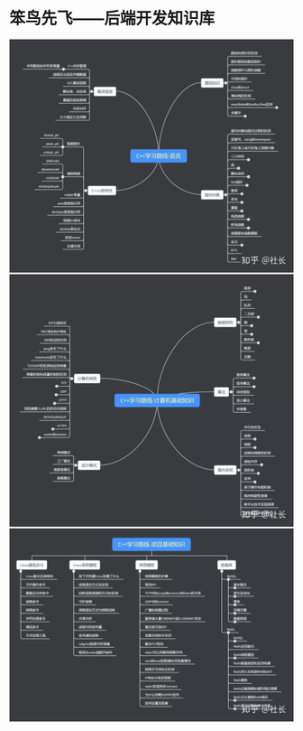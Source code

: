 <!--
 * @Author: your name
 * @Date: 2020-05-03 18:36:27
 * @LastEditTime: 2020-05-03 23:22:17
 * @LastEditors: your name
 * @Description: In User Settings Edit
 * @FilePath: \StupidBirdFliesFirst\README.md
 -->
# 笨鸟先飞——后端开发知识库

![C++fundamental](C++fundamental.jpg)
![cs-fundamental](cs-fundamental.jpg)
![project-fundamental](project-fundamental.jpg)